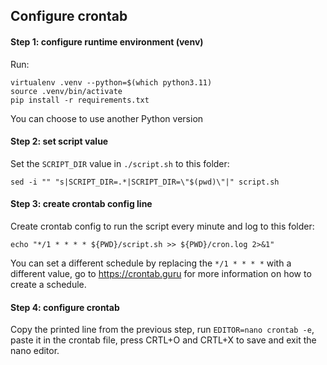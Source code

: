 ## Configure crontab

#### Step 1: configure runtime environment (venv)
Run:
```
virtualenv .venv --python=$(which python3.11)
source .venv/bin/activate
pip install -r requirements.txt
```
You can choose to use another Python version

#### Step 2: set script value
Set the `SCRIPT_DIR` value in `./script.sh` to this folder:
```
sed -i "" "s|SCRIPT_DIR=.*|SCRIPT_DIR=\"$(pwd)\"|" script.sh
```

#### Step 3: create crontab config line
Create crontab config to run the script every minute and log to this folder:
```
echo "*/1 * * * * ${PWD}/script.sh >> ${PWD}/cron.log 2>&1"
```
You can set a different schedule by replacing the `*/1 * * * *` with a different value, go to https://crontab.guru for more information on how to create a schedule.

#### Step 4: configure crontab
Copy the printed line from the previous step, run `EDITOR=nano crontab -e`, paste it in the crontab file, press CRTL+O and CRTL+X to save and exit the nano editor.